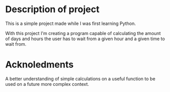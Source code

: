 # Description of project
 This is a simple project made while I was first learning Python.

 With this project I'm creating a program capable of calculating the amount of days and hours the user has to wait from a given hour and a given time to
 wait from.

# Acknoledments 
 A better understanding of simple calculations on a useful function to be used on a future more complex context.
